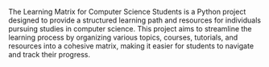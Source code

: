 The Learning Matrix for Computer Science Students is a Python project designed to provide a structured learning path and resources for individuals pursuing studies in computer science. This project aims to streamline the learning process by organizing various topics, courses, tutorials, and resources into a cohesive matrix, making it easier for students to navigate and track their progress.
